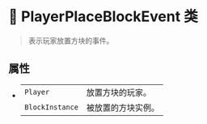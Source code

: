 # 🔖 PlayerPlaceBlockEvent 类

>表示玩家放置方块的事件。

## 属性
- 
    |||
    |-|-|
    |`Player`|放置方块的玩家。|
    |`BlockInstance`|被放置的方块实例。|